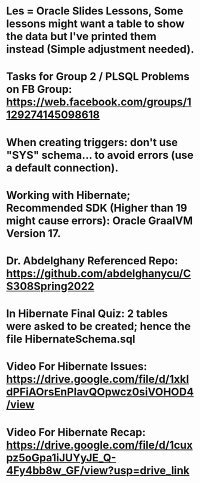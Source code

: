 # Les = Oracle Slides Lessons, Some lessons might want a table to show the data but I've printed them instead (Simple adjustment needed).
# Tasks for Group 2 / PLSQL Problems on FB Group: https://web.facebook.com/groups/1129274145098618
# When creating triggers: don't use "SYS" schema... to avoid errors (use a default connection).
# Working with Hibernate; Recommended SDK (Higher than 19 might cause errors): Oracle GraalVM Version 17.
# Dr. Abdelghany Referenced Repo: https://github.com/abdelghanycu/CS308Spring2022
# In Hibernate Final Quiz: 2 tables were asked to be created; hence the file HibernateSchema.sql
# Video For Hibernate Issues: https://drive.google.com/file/d/1xkIdPFiAOrsEnPIavQOpwcz0siVOHOD4/view
# Video For Hibernate Recap: https://drive.google.com/file/d/1cuxpz5oGpa1iJUYyJE_Q-4Fy4bb8w_GF/view?usp=drive_link
